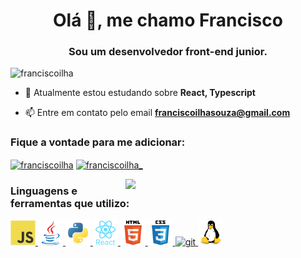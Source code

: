 <h1 align="center">Olá 👋, me chamo Francisco</h1>
<h3 align="center">Sou um desenvolvedor front-end junior.</h3>

<p align="left"> <img src="https://komarev.com/ghpvc/?username=franciscoilha&label=Profile%20views&color=0e75b6&style=flat" alt="franciscoilha" /> </p>

- 🌱 Atualmente estou estudando sobre **React, Typescript**

- 📫 Entre em contato pelo email **franciscoilhasouza@gmail.com**

<h3 align="left">Fique a vontade para me adicionar:</h3>
<p align="left">
<a href="https://linkedin.com/in/franciscoilha" target="blank"><img align="center" src="https://raw.githubusercontent.com/rahuldkjain/github-profile-readme-generator/master/src/images/icons/Social/linked-in-alt.svg" alt="franciscoilha" height="30" width="40" /></a>
<a href="https://instagram.com/franciscoilha_" target="blank"><img align="center" src="https://raw.githubusercontent.com/rahuldkjain/github-profile-readme-generator/master/src/images/icons/Social/instagram.svg" alt="franciscoilha_" height="30" width="40" /></a>
</p>

<img  align="right" width="320" heigth="320" src="https://i.pinimg.com/originals/8d/62/1f/8d621f66f551b6a39072473d52280ff0.gif"/> 

<h3 align="left">Linguagens e ferramentas que utilizo:</h3>
<p align="left"> <a href="https://developer.mozilla.org/en-US/docs/Web/JavaScript" target="_blank" rel="noreferrer"> <img src="https://raw.githubusercontent.com/devicons/devicon/master/icons/javascript/javascript-original.svg" alt="javascript" width="40" height="40"/> </a> <a href="https://www.java.com" target="_blank" rel="noreferrer"> <img src="https://raw.githubusercontent.com/devicons/devicon/master/icons/java/java-original.svg" alt="java" width="40" height="40"/> </a> <a href="https://www.python.org" target="_blank" rel="noreferrer"> <img src="https://raw.githubusercontent.com/devicons/devicon/master/icons/python/python-original.svg" alt="python" width="40" height="40"/> </a> <a href="https://reactjs.org/" target="_blank" rel="noreferrer"> <img src="https://raw.githubusercontent.com/devicons/devicon/master/icons/react/react-original-wordmark.svg" alt="react" width="40" height="40"/> </a> <a href="https://www.w3.org/html/" target="_blank" rel="noreferrer"> <img src="https://raw.githubusercontent.com/devicons/devicon/master/icons/html5/html5-original-wordmark.svg" alt="html5" width="40" height="40"/> </a> <a href="https://www.w3schools.com/css/" target="_blank" rel="noreferrer"> <img src="https://raw.githubusercontent.com/devicons/devicon/master/icons/css3/css3-original-wordmark.svg" alt="css3" width="40" height="40"/> </a> <a href="https://git-scm.com/" target="_blank" rel="noreferrer"> <img src="https://www.vectorlogo.zone/logos/git-scm/git-scm-icon.svg" alt="git" width="40" height="40"/> </a> <a href="https://www.linux.org/" target="_blank" rel="noreferrer"> <img src="https://raw.githubusercontent.com/devicons/devicon/master/icons/linux/linux-original.svg" alt="linux" width="40" height="40"/> </a> </p>
